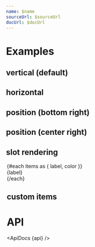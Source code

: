 ```yaml
---
name: $name
sourceUrl: $sourceUrl
docUrl: $docUrl
---
```


<script lang="ts">
	import { scaleOrdinal } from 'd3-scale';

	import { ApiDocs } from 'svelte-ux';

	import api from '$lib/components/Legend.svelte?raw&sveld';

	import Chart, { Svg } from '$lib/components/Chart.svelte';
	import Legend from '$lib/components/Legend.svelte';
	import Pie from '$lib/components/Pie.svelte';

	import Preview from '$lib/docs/Preview.svelte';

	const data = [];
</script>

# Examples

## vertical (default)

<Preview>
	<div class="h-[300px] p-4 border rounded">
		<Chart
			{data}
			x="value"
			r="name"
			rScale={scaleOrdinal()}
			rDomain={['one', 'two', 'three']}
			rRange={['var(--color-blue-500)', 'var(--color-green-500)', 'var(--color-purple-500)']}
		>
			<Legend />
		</Chart>
	</div>
</Preview>

## horizontal

<Preview>
	<div class="h-[300px] p-4 border rounded">
		<Chart
			{data}
			x="value"
			r="name"
			rScale={scaleOrdinal()}
			rDomain={['one', 'two', 'three']}
			rRange={['var(--color-blue-500)', 'var(--color-green-500)', 'var(--color-purple-500)']}
		>
			<Legend class="inline-flex gap-2" />
		</Chart>
	</div>
</Preview>

## position (bottom right)

<Preview>
	<div class="h-[300px] p-4 border rounded">
		<Chart
			{data}
			x="value"
			r="name"
			rScale={scaleOrdinal()}
			rDomain={['one', 'two', 'three']}
			rRange={['var(--color-blue-500)', 'var(--color-green-500)', 'var(--color-purple-500)']}
		>
			<Legend class="absolute bottom-0 right-0" />
		</Chart>
	</div>
</Preview>

## position (center right)

<Preview>
	<div class="h-[300px] p-4 border rounded">
		<Chart
			{data}
			x="value"
			r="name"
			rScale={scaleOrdinal()}
			rDomain={['one', 'two', 'three']}
			rRange={['var(--color-blue-500)', 'var(--color-green-500)', 'var(--color-purple-500)']}
		>
			<Legend class="absolute top-1/2 right-0 -translate-y-1/2" />
		</Chart>
	</div>
</Preview>

## slot rendering

<Preview>
	<div class="h-[300px] p-4 border rounded">
		<Chart
			{data}
			x="value"
			r="name"
			rScale={scaleOrdinal()}
			rDomain={['one', 'two', 'three']}
			rRange={['var(--color-blue-500)', 'var(--color-green-500)', 'var(--color-purple-500)']}
		>
			<Legend let:items>
				<div class="inline-flex flex-col gap-2">
					{#each items as { label, color }}
						<div class="flex items-center gap-1">
							<div class="h-8 w-8 text-md" style:background-color={color} />
							{label}
						</div>
					{/each}
				</div>
			</Legend>
		</Chart>
	</div>
</Preview>

## custom items

<Preview>
	<div class="h-[300px] p-4 border rounded">
		<Chart
			{data}
			x="value"
		>
			<Legend items={[
				{ label: 'uno', color: 'var(--color-red-500)' },
				{ label: 'dos', color: 'var(--color-orange-500)' },
				{ label: 'tres', color: 'var(--color-yellow-500)' }
			]} />
		</Chart>
	</div>
</Preview>

# API

<ApiDocs {api} />

